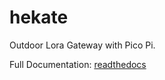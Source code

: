 # hekate
Outdoor Lora Gateway with Pico Pi.

Full Documentation: [readthedocs]( https://hekate-gateway.readthedocs.io/en/latest/)